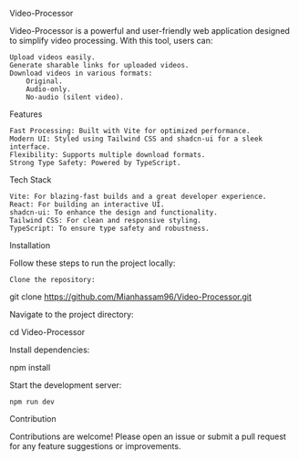 Video-Processor

Video-Processor is a powerful and user-friendly web application designed to simplify video processing. With this tool, users can:

    Upload videos easily.
    Generate sharable links for uploaded videos.
    Download videos in various formats:
        Original.
        Audio-only.
        No-audio (silent video).

Features

    Fast Processing: Built with Vite for optimized performance.
    Modern UI: Styled using Tailwind CSS and shadcn-ui for a sleek interface.
    Flexibility: Supports multiple download formats.
    Strong Type Safety: Powered by TypeScript.

Tech Stack

    Vite: For blazing-fast builds and a great developer experience.
    React: For building an interactive UI.
    shadcn-ui: To enhance the design and functionality.
    Tailwind CSS: For clean and responsive styling.
    TypeScript: To ensure type safety and robustness.

Installation

Follow these steps to run the project locally:

    Clone the repository:

git clone https://github.com/Mianhassam96/Video-Processor.git  

Navigate to the project directory:

cd Video-Processor  

Install dependencies:

npm install  

Start the development server:

    npm run dev  

Contribution

Contributions are welcome! Please open an issue or submit a pull request for any feature suggestions or improvements.
